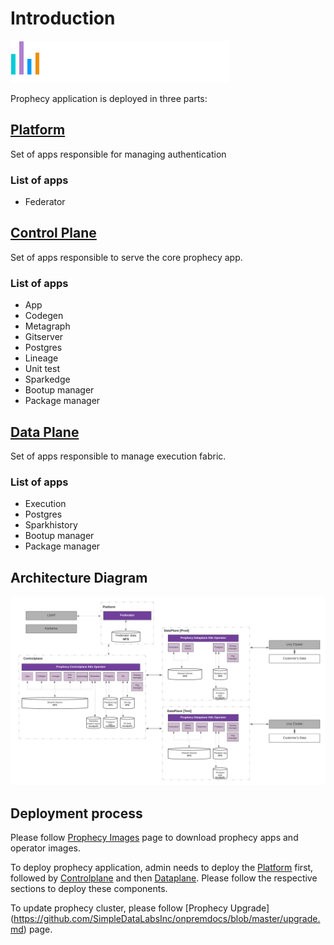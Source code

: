 # Introduction

![logo](logo.png)

Prophecy application is deployed in three parts:
## [Platform](https://github.com/SimpleDataLabsInc/onpremdocs/blob/master/platform.md)
Set of apps responsible for managing authentication
### List of apps
* Federator

## [Control Plane](https://github.com/SimpleDataLabsInc/onpremdocs/blob/master/controlplane.md)
Set of apps responsible to serve the core prophecy app. 
### List of apps
* App
* Codegen
* Metagraph
* Gitserver
* Postgres
* Lineage
* Unit test
* Sparkedge
* Bootup manager
* Package manager

## [Data Plane](https://github.com/SimpleDataLabsInc/onpremdocs/blob/master/dataplane.md)
Set of apps responsible to manage execution fabric.
### List of apps
* Execution
* Postgres
* Sparkhistory
* Bootup manager
* Package manager

## Architecture Diagram

 ![Architecture](Deploymentvisa.png)
 
## Deployment process
Please follow [Prophecy Images](https://github.com/SimpleDataLabsInc/onpremdocs/blob/master/prophecyimages.md) page to download prophecy apps and operator images.

To deploy prophecy application, admin needs to deploy the [Platform](https://github.com/SimpleDataLabsInc/onpremdocs/blob/master/platform.md) first, followed by [Controlplane](https://github.com/SimpleDataLabsInc/onpremdocs/blob/master/controlplane.md) and then [Dataplane](https://github.com/SimpleDataLabsInc/onpremdocs/blob/master/dataplane.md). Please follow the respective sections to deploy these components.

To update prophecy cluster, please follow [Prophecy Upgrade] (https://github.com/SimpleDataLabsInc/onpremdocs/blob/master/upgrade.md) page.



